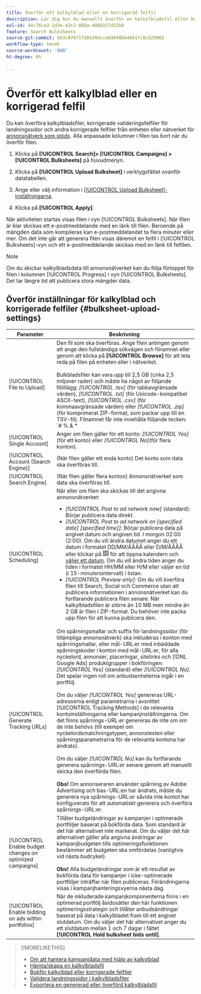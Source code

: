 ```yaml
---
title: Överför ett kalkylblad eller en korrigerad felfil
description: Lär dig hur du manuellt överför en kalkylbladsfil eller korrigerad felfil för validering av landningssida.
exl-id: 44c76ca3-1d3e-43c2-868a-4868157d32b0
feature: Search Bulksheets
source-git-commit: 6b3c876f17d0e30dcce69048bb4041fc8cd29902
workflow-type: tm+mt
source-wordcount: '800'
ht-degree: 0%

---
```


# Överför ett kalkylblad eller en korrigerad felfil

Du kan överföra kalkylbladsfiler, korrigerade valideringsfelfiler för landningssidor och andra korrigerade felfiler från enheten eller nätverket för [annonsnätverk som stöds](bulksheet-about.md#bulksheet-functionality-by-network). Alla anpassade kolumner i filen tas bort när du överför filen.

1. Klicka på **[!UICONTROL Search]> [!UICONTROL Campaigns] >[!UICONTROL Bulksheets]** på huvudmenyn.

1. Klicka på **[!UICONTROL Upload Bulksheet]** i verktygsfältet ovanför datatabellen.

1. Ange eller välj information i [[!UICONTROL Upload Bulksheet]-inställningarna](#bulksheet-upload-settings).

1. Klicka på **[!UICONTROL Apply]**.

När aktiviteten startas visas filen i vyn [!UICONTROL Bulksheets]. När filen är klar skickas ett e-postmeddelande med en länk till filen. Beroende på mängden data som kompileras kan e-postmeddelandet ta flera minuter eller mer. Om det inte går att generera filen visas däremot en felfil i [!UICONTROL Bulksheets]-vyn och ett e-postmeddelande skickas med en länk till felfilen.

>[!NOTE]
>
>Om du skickar kalkylbladsdata till annonsnätverket kan du följa förloppet för filen i kolumnen [!UICONTROL Progress] i vyn [!UICONTROL Bulksheets]. Det tar längre tid att publicera stora mängder data.

## Överför inställningar för kalkylblad och korrigerade felfiler {#bulksheet-upload-settings}

| Parameter | Beskrivning |
|----|----|
| [!UICONTROL File to Upload] | Den fil som ska överföras. Ange filen antingen genom att ange den fullständiga sökvägen och filnamnet eller genom att klicka på <b>[!UICONTROL Browse]</b> för att leta reda på filen på enheten eller i nätverket.<br><br>Bulkbladsfiler kan vara upp till 2,5 GB (cirka 2,5 miljoner rader) och måste ha något av följande filtillägg: <i>[!UICONTROL .tsv]</i> (för tabbavgränsade värden), <i>[!UICONTROL .txt]</i> (för Unicode-kompatibel ASCII-text), <i>[!UICONTROL .csv]</i> (för kommaavgränsade värden) eller <i>[!UICONTROL .zip]</i> (för komprimerat ZIP-format, som packar upp till en TSV-fil). Filnamnet får inte innehålla följande tecken: `# % &amp; * | \ : &quot; &lt; &gt; . ? /`<br><br><b>Tips:</b> Använd filer i TSV- eller TXT-format för data som innehåller internationella tecken. |
| [!UICONTROL Single Account] | Anger om filen gäller för ett konto: <i>[!UICONTROL Yes]</i> (för ett konto) eller <i>[!UICONTROL No]</i>(för flera konton). |
| [!UICONTROL Account (Search Engine)] | (När filen gäller ett enda konto) Det konto som data ska överföras till. |
| [!UICONTROL Search Engine] | (När filen gäller flera konton) Annonsnätverket som data ska överföras till. |
| [!UICONTROL Scheduling] | När eller om filen ska skickas till det angivna annonsnätverket:<ul><li><i>[!UICONTROL Post to ad network now]</i> (standard): Börjar publicera data direkt.</li><li><i>[!UICONTROL Post to ad network on \[specified date\] \[specified time\]]:</i> Börjar publicera data på angivet datum och angiven tid. I morgon 02:00 (2:00). Om du vill ändra datumet anger du ett datum i formatet DD/MM/ÅÅÅÅ eller D/M/ÅÅÅÅ eller klickar på ![Kalender](/help/search-social-commerce/assets/calendar.png "Kalender") för att öppna kalendern och [väljer ett datum](/help/search-social-commerce/common-tasks/navigation-editing-selection/calendar.md). Om du vill ändra tiden anger du tiden i formatet HH/MM eller H/M eller väljer en tid (i 15-minutersintervall) i listan.</li><li><i>[!UICONTROL Preview only]:</i> Om du vill överföra filen till Search, Social och Commerce utan att publicera informationen i annonsnätverket kan du fortfarande publicera filen senare. När kalkylbladsfilen är större än 10 MB men mindre än 2 GB är filen i ZIP-format. Du behöver inte packa upp filen för att kunna publicera den.</li></ul> |
| [!UICONTROL Generate Tracking URLs] | Om spårningsmallar och suffix för landningssidor (för tillämpliga annonsnätverk) ska inkluderas i konton med spårningsmallar, eller mål-URL:er med inbäddade spårningskoder i konton med mål-URL:er, för alla nyckelord, annonser, placeringar, sitelinks och [!DNL Google Ads] produktgrupper i bokföringen: <i>[!UICONTROL Yes]</i> (standard) eller <i>[!UICONTROL No]</i>. Det spelar ingen roll om anbudsenheterna ingår i en portfölj.<br><br>Om du väljer <i>[!UICONTROL Yes]</i> genereras URL-adresserna enligt parametrarna i avsnittet [!UICONTROL Tracking Methods] i de relevanta kontoinställningarna eller kampanjinställningarna. Om det finns spårnings-URL:er genereras de inte om om de inte behövs (till exempel om nyckelordsmatchningstypen, annonstexten eller spårningsparametrarna för de relevanta kontona har ändrats).<br><br>Om du väljer <i>[!UICONTROL No]</i> kan du fortfarande generera spårnings-URL:er senare genom att manuellt skicka den överförda filen.<br><br><b>Obs!</b> Om annonseraren använder spårning av Adobe Advertising och bas-URL:en har ändrats, måste du generera nya spårnings-URL:er såvida inte kontot har konfigurerats för att automatiskt generera och överföra spårnings-URL:er. |
| [!UICONTROL Enable budget changes on optimized campaigns] | Tillåter budgetändringar av kampanjer i optimerade portföljer baserat på bokförda data. Som standard är det här alternativet inte markerat. Om du väljer det här alternativet gäller alla angivna ändringar av kampanjbudgeten tills optimeringsfunktionen bestämmer att budgeten ska omfördelas (vanligtvis vid nästa budcykel).<br><br><b>Obs!</b> Alla budgetändringar som är ett resultat av bokförda data för kampanjer i icke-optimerade portföljer inträffar när filen publiceras. Förändringarna visas i kampanjhanteringsvyerna nästa dag. |
| [!UICONTROL Enable bidding on ads within portfolios] | När de inkluderade kampanjkomponenterna finns i en optimerad portfölj åsidosätter den här funktionen optimeringsstrategin och tillåter anbudsändringar baserat på data i kalkylbladet fram till ett angivet slutdatum. Om du väljer det här alternativet anger du ett slutdatum mellan 1 och 7 dagar i fältet **[!UICONTROL Hold bulksheet bids until]**. |

>[!MORELIKETHIS]
>
>* [Om att hantera kampanjdata med hjälp av kalkylblad](bulksheet-about.md)
>* [Hämta/skapa en kalkylbladsfil](bulksheet-download.md)
>* [Bokför kalkylblad eller korrigerade felfiler](bulksheet-post.md)
>* [Validera landningssidor i kalkylbladsfiler](bulksheet-validate-landing-pages.md)
>* [Exportera en genererad eller överförd kalkylbladsfil](bulksheet-export.md)
